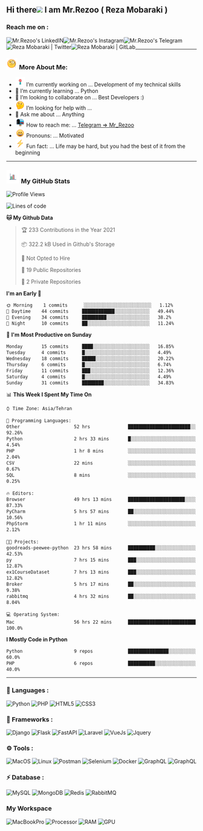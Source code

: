 ## Hi there<img src="https://media.giphy.com/media/hvRJCLFzcasrR4ia7z/giphy.gif" width="25px"> I am Mr.Rezoo ( Reza Mobaraki )

### Reach me on : 

<a href="https://www.linkedin.com/in/reza-mobaraki/">
  <img align="left" alt="Mr.Rezoo's LinkedIN" src="https://img.shields.io/badge/LinkedIn-0077B5?style=for-the-badge&logo=linkedin&logoColor=white" />
</a>
<a href="https://www.instagram.com/mr.rezoo/">
  <img align="left" alt="Mr.Rezoo's Instagram" src="https://img.shields.io/badge/Instagram-E4405F?style=for-the-badge&logo=instagram&logoColor=white" />
</a>
<a href="https://t.me/MR_Rezoo">
  <img align="left" alt="Mr.Rezoo's Telegram" src="https://img.shields.io/badge/Telegram-2CA5E0?style=for-the-badge&logo=telegram&logoColor=white" />
</a>
<a href="https://twitter.com/Mr_Rezoo">
  <img align="left" alt="Reza Mobaraki | Twitter" src="https://img.shields.io/badge/Twitter-1DA1F2?style=for-the-badge&logo=twitter&logoColor=white" />
</a>
<a href="https://gitlab.com/Mr.Rezoo">
  <img align="left" alt="Reza Mobaraki | GitLab" src="https://img.shields.io/badge/GitLab-330F63?style=for-the-badge&logo=gitlab&logoColor=white" />
</a>

<br/>

---

### <img src="assets/images/emoji/face-with-monocle.gif" width="30px">  More About Me:

- <img src="assets/images/emoji/Dart_WIN-1.gif-1.gif" width="25px"> I’m currently working on ... Development of my technical skills
- 🌱 I’m currently learning ... Python
- 👯 I’m looking to collaborate on ... Best Developers :)
- <img src="assets/images/emoji/thinking-face-1.gif" width="25px"> I’m looking for help with ... 
- 💬 Ask me about ... Anything
- <img src="assets/images/emoji/open-mailbox-with-raised-flag.gif" width="25px"> How to reach me: ... [Telegram => Mr_Rezoo](https://t.me/MR_Rezoo)
- <img src="assets/images/emoji/grinning-face-with-smiling-eyes.gif" width="25px"> Pronouns: ... Motivated
- <img src="assets/images/emoji/High-Voltage.gif" width="25px"> Fun fact: ... Life may be hard, but you had the best of it from the beginning

---





[comment]: <> (<p align="center">)

[comment]: <> (<img src="https://github-readme-stats.vercel.app/api?username=MrRezoo&show_icons=true&theme=default" alt="MrRezoo" />)

### <img src="assets/images/logo/business-graph.gif" width="35px">  My GitHub Stats

<!--START_SECTION:waka-->
![Profile Views](http://img.shields.io/badge/Profile%20Views-31-blue)

![Lines of code](https://img.shields.io/badge/From%20Hello%20World%20I%27ve%20Written-469889%20lines%20of%20code-blue)

**🐱 My Github Data** 

> 🏆 233 Contributions in the Year 2021
 > 
> 📦 322.2 kB Used in Github's Storage 
 > 
> 🚫 Not Opted to Hire
 > 
> 📜 19 Public Repositories 
 > 
> 🔑 2 Private Repositories  
 > 
**I'm an Early 🐤** 

```text
🌞 Morning    1 commits      ░░░░░░░░░░░░░░░░░░░░░░░░░   1.12% 
🌆 Daytime    44 commits     ████████████░░░░░░░░░░░░░   49.44% 
🌃 Evening    34 commits     █████████░░░░░░░░░░░░░░░░   38.2% 
🌙 Night      10 commits     ██░░░░░░░░░░░░░░░░░░░░░░░   11.24%

```
📅 **I'm Most Productive on Sunday** 

```text
Monday       15 commits     ████░░░░░░░░░░░░░░░░░░░░░   16.85% 
Tuesday      4 commits      █░░░░░░░░░░░░░░░░░░░░░░░░   4.49% 
Wednesday    18 commits     █████░░░░░░░░░░░░░░░░░░░░   20.22% 
Thursday     6 commits      █░░░░░░░░░░░░░░░░░░░░░░░░   6.74% 
Friday       11 commits     ███░░░░░░░░░░░░░░░░░░░░░░   12.36% 
Saturday     4 commits      █░░░░░░░░░░░░░░░░░░░░░░░░   4.49% 
Sunday       31 commits     ████████░░░░░░░░░░░░░░░░░   34.83%

```


📊 **This Week I Spent My Time On** 

```text
⌚︎ Time Zone: Asia/Tehran

💬 Programming Languages: 
Other                    52 hrs              ███████████████████████░░   92.26% 
Python                   2 hrs 33 mins       █░░░░░░░░░░░░░░░░░░░░░░░░   4.54% 
PHP                      1 hr 8 mins         ░░░░░░░░░░░░░░░░░░░░░░░░░   2.04% 
CSV                      22 mins             ░░░░░░░░░░░░░░░░░░░░░░░░░   0.67% 
SQL                      8 mins              ░░░░░░░░░░░░░░░░░░░░░░░░░   0.25%

🔥 Editors: 
Browser                  49 hrs 13 mins      █████████████████████░░░░   87.33% 
PyCharm                  5 hrs 57 mins       ██░░░░░░░░░░░░░░░░░░░░░░░   10.56% 
PhpStorm                 1 hr 11 mins        ░░░░░░░░░░░░░░░░░░░░░░░░░   2.12%

🐱‍💻 Projects: 
goodreads-peewee-python  23 hrs 58 mins      ██████████░░░░░░░░░░░░░░░   42.53% 
py                       7 hrs 15 mins       ███░░░░░░░░░░░░░░░░░░░░░░   12.87% 
ex1CourseDataset         7 hrs 13 mins       ███░░░░░░░░░░░░░░░░░░░░░░   12.82% 
Broker                   5 hrs 17 mins       ██░░░░░░░░░░░░░░░░░░░░░░░   9.38% 
rabbitmq                 4 hrs 32 mins       ██░░░░░░░░░░░░░░░░░░░░░░░   8.04%

💻 Operating System: 
Mac                      56 hrs 22 mins      █████████████████████████   100.0%

```

**I Mostly Code in Python** 

```text
Python                   9 repos             ███████████████░░░░░░░░░░   60.0% 
PHP                      6 repos             ██████████░░░░░░░░░░░░░░░   40.0%

```



<!--END_SECTION:waka-->

---
  
### 🔨 Languages :

![Python](https://img.shields.io/badge/Python-14354C?style=for-the-badge&logo=python&logoColor=green&labelColor=yellow)
![PHP](https://img.shields.io/badge/PHP-777BB4?style=for-the-badge&logo=php&logoColor=white)
![HTML5](https://img.shields.io/badge/HTML5-E34F26?style=for-the-badge&logo=html5&logoColor=white)
![CSS3](https://img.shields.io/badge/CSS3-1572B6?style=for-the-badge&logo=css3&logoColor=white)
	

### 🚀 Frameworks :

![Django](https://img.shields.io/badge/Django-092E20?style=for-the-badge&logo=django&logoColor=white)
![Flask](https://img.shields.io/badge/Flask-000000?style=for-the-badge&logo=flask&logoColor=white)
![FastAPI](https://img.shields.io/badge/fastapi-%23009688.svg?&style=for-the-badge&logo=fastapi&logoColor=white)
![Laravel](https://img.shields.io/badge/Laravel-FF2D20?style=for-the-badge&logo=laravel&logoColor=white)
![VueJs](https://img.shields.io/badge/Vue.js-35495E?style=for-the-badge&logo=vue.js&logoColor=4FC08D)
![Jquery](https://img.shields.io/badge/jQuery-0769AD?style=for-the-badge&logo=jquery&logoColor=white)


### ⚙️ Tools :

![MacOS](https://img.shields.io/badge/macos-%23000000.svg?&style=for-the-badge&logo=macos&logoColor=white)
![Linux](https://img.shields.io/badge/Linux-FCC624?style=for-the-badge&logo=linux&logoColor=black)
![Postman](https://img.shields.io/badge/Postman-FF6C37?style=for-the-badge&logo=Postman&logoColor=white)
![Selenium](https://img.shields.io/badge/Selenium-43B02A?style=for-the-badge&logo=Selenium&logoColor=white)
![Docker](https://img.shields.io/badge/Docker-2CA5E0?style=for-the-badge&logo=docker&logoColor=white)
![GraphQL](https://img.shields.io/badge/GraphQl-E10098?style=for-the-badge&logo=graphql&logoColor=white)
![GraphQL](https://img.shields.io/badge/GraphQl-E10098?style=for-the-badge&logo=graphql&logoColor=white)


### ⚡ Database :

![MySQL](https://img.shields.io/badge/MySQL-00000F?style=for-the-badge&logo=mysql&logoColor=white)
![MongoDB](https://img.shields.io/badge/MongoDB-4EA94B?style=for-the-badge&logo=mongodb&logoColor=white)
![Redis](https://img.shields.io/badge/redis-CC0000.svg?&style=for-the-badge&logo=redis&logoColor=white)
![RabbitMQ](https://img.shields.io/badge/rabbitmq-%23FF6600.svg?&style=for-the-badge&logo=rabbitmq&logoColor=white)


### My Workspace

![MacBookPro](https://img.shields.io/badge/Apple-MacBook_Pro_2019-999999?style=for-the-badge&logo=apple&logoColor=white)
![Processor](https://img.shields.io/badge/Intel-Core_i7_9th-0071C5?style=for-the-badge&logo=intel&logoColor=white)
![RAM](https://img.shields.io/badge/RAM-16GB-%230071C5.svg?&style=for-the-badge&logoColor=white)
![GPU](https://img.shields.io/badge/AMD-Radeon_PRO_5500M-ED1C24?style=for-the-badge&logo=amd&logoColor=white)
